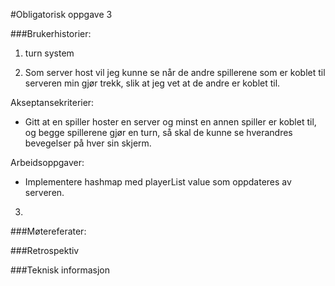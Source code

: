 #Obligatorisk oppgave 3

###Brukerhistorier:
1) turn system

2) Som server host vil jeg kunne se når de andre spillerene som er koblet til serveren min
gjør trekk, slik at jeg vet at de andre er koblet til.
   
Akseptansekriterier:
- Gitt at en spiller hoster en server og minst en annen spiller er koblet til, og begge spillerene
  gjør en turn, så skal de kunne se hverandres bevegelser på hver sin skjerm.
  
Arbeidsoppgaver:
- Implementere hashmap med playerList value som oppdateres av serveren.

3) 
###Møtereferater:

###Retrospektiv

###Teknisk informasjon